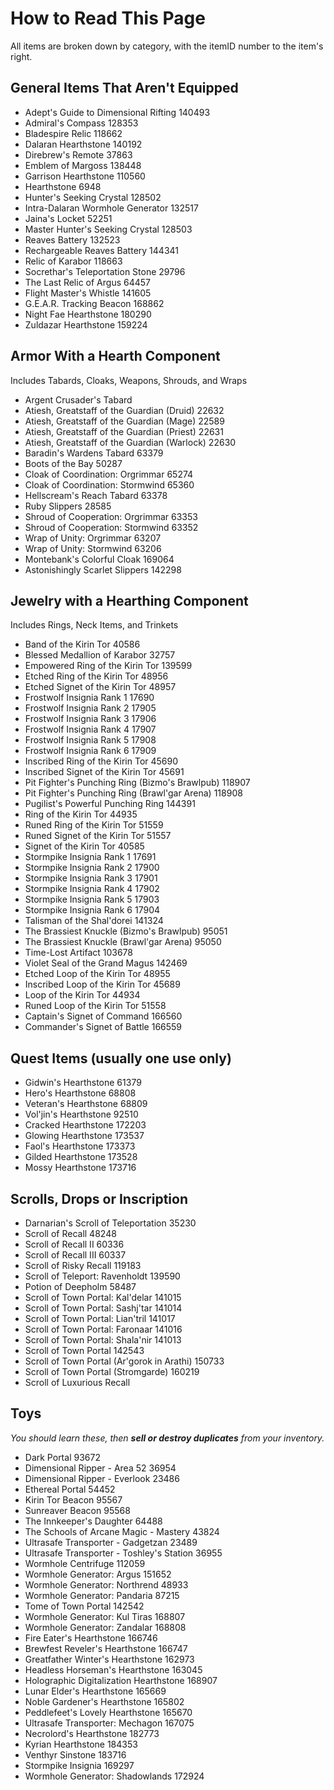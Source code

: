# How to Read This Page
All items are broken down by category, with the itemID number to the item's right.

## General Items That Aren't Equipped
* Adept's Guide to Dimensional Rifting 140493
* Admiral's Compass 128353
* Bladespire Relic 118662
* Dalaran Hearthstone 140192
* Direbrew's Remote 37863
* Emblem of Margoss 138448
* Garrison Hearthstone 110560
* Hearthstone 6948
* Hunter's Seeking Crystal 128502
* Intra-Dalaran Wormhole Generator 132517
* Jaina's Locket 52251
* Master Hunter's Seeking Crystal 128503
* Reaves Battery 132523
* Rechargeable Reaves Battery 144341
* Relic of Karabor 118663
* Socrethar's Teleportation Stone 29796
* The Last Relic of Argus 64457
* Flight Master's Whistle 141605
* G.E.A.R. Tracking Beacon 168862
* Night Fae Hearthstone 180290
* Zuldazar Hearthstone 159224

## Armor With a Hearth Component
Includes Tabards, Cloaks, Weapons, Shrouds, and Wraps

* Argent Crusader's Tabard
* Atiesh, Greatstaff of the Guardian (Druid) 22632
* Atiesh, Greatstaff of the Guardian (Mage) 22589
* Atiesh, Greatstaff of the Guardian (Priest) 22631
* Atiesh, Greatstaff of the Guardian (Warlock) 22630
* Baradin's Wardens Tabard 63379
* Boots of the Bay 50287
* Cloak of Coordination: Orgrimmar 65274
* Cloak of Coordination: Stormwind 65360
* Hellscream's Reach Tabard 63378
* Ruby Slippers 28585
* Shroud of Cooperation: Orgrimmar 63353
* Shroud of Cooperation: Stormwind 63352
* Wrap of Unity: Orgrimmar 63207
* Wrap of Unity: Stormwind 63206
* Montebank's Colorful Cloak 169064
* Astonishingly Scarlet Slippers 142298

## Jewelry with a Hearthing Component
Includes Rings, Neck Items, and Trinkets

* Band of the Kirin Tor 40586
* Blessed Medallion of Karabor 32757
* Empowered Ring of the Kirin Tor 139599
* Etched Ring of the Kirin Tor 48956
* Etched Signet of the Kirin Tor 48957
* Frostwolf Insignia Rank 1 17690
* Frostwolf Insignia Rank 2 17905
* Frostwolf Insignia Rank 3 17906
* Frostwolf Insignia Rank 4 17907
* Frostwolf Insignia Rank 5 17908
* Frostwolf Insignia Rank 6 17909
* Inscribed Ring of the Kirin Tor 45690
* Inscribed Signet of the Kirin Tor 45691
* Pit Fighter's Punching Ring (Bizmo's Brawlpub) 118907
* Pit Fighter's Punching Ring (Brawl'gar Arena) 118908
* Pugilist's Powerful Punching Ring 144391
* Ring of the Kirin Tor 44935
* Runed Ring of the Kirin Tor 51559
* Runed Signet of the Kirin Tor 51557
* Signet of  the Kirin Tor 40585
* Stormpike Insignia Rank 1 17691
* Stormpike Insignia Rank 2 17900
* Stormpike Insignia Rank 3 17901
* Stormpike Insignia Rank 4 17902
* Stormpike Insignia Rank 5 17903
* Stormpike Insignia Rank 6 17904
* Talisman of the Shal'dorei 141324
* The Brassiest Knuckle (Bizmo's Brawlpub) 95051
* The Brassiest Knuckle (Brawl'gar Arena) 95050
* Time-Lost Artifact 103678
* Violet Seal of the Grand Magus 142469
* Etched Loop of the Kirin Tor 48955
* Inscribed Loop of the Kirin Tor 45689
* Loop of the Kirin Tor 44934
* Runed Loop of the Kirin Tor 51558
* Captain's Signet of Command 166560
* Commander's Signet of Battle 166559

## Quest Items (usually one use only)
* Gidwin's Hearthstone 61379
* Hero's Hearthstone 68808
* Veteran's Hearthstone 68809
* Vol'jin's Hearthstone 92510
* Cracked Hearthstone 172203
* Glowing Hearthstone 173537
* Faol's Hearthstone 173373
* Gilded Hearthstone 173528
* Mossy Hearthstone 173716

## Scrolls, Drops or Inscription
* Darnarian's Scroll of Teleportation 35230
* Scroll of Recall 48248
* Scroll of Recall II 60336
* Scroll of Recall III 60337
* Scroll of Risky Recall 119183
* Scroll of Teleport: Ravenholdt 139590
* Potion of Deepholm 58487
* Scroll of Town Portal: Kal'delar 141015
* Scroll of Town Portal: Sashj'tar 141014
* Scroll of Town Portal: Lian'tril 141017
* Scroll of Town Portal: Faronaar 141016
* Scroll of Town Portal: Shala'nir 141013
* Scroll of Town Portal 142543
* Scroll of Town Portal (Ar'gorok in Arathi) 150733
* Scroll of Town Portal (Stromgarde) 160219
* Scroll of Luxurious Recall

## Toys
_You should learn these, then **sell or destroy duplicates** from your inventory._

* Dark Portal 93672
* Dimensional Ripper - Area 52 36954
* Dimensional Ripper - Everlook 23486
* Ethereal Portal 54452
* Kirin Tor Beacon 95567
* Sunreaver Beacon 95568
* The Innkeeper's Daughter 64488
* The Schools of Arcane Magic - Mastery 43824
* Ultrasafe Transporter - Gadgetzan 23489
* Ultrasafe Transporter - Toshley's Station 36955
* Wormhole Centrifuge 112059
* Wormhole Generator: Argus 151652
* Wormhole Generator: Northrend 48933
* Wormhole Generator: Pandaria 87215
* Tome of Town Portal 142542
* Wormhole Generator: Kul Tiras 168807
* Wormhole Generator: Zandalar 168808
* Fire Eater's Hearthstone 166746
* Brewfest Reveler's Hearthstone 166747
* Greatfather Winter's Hearthstone 162973
* Headless Horseman's Hearthstone 163045
* Holographic Digitalization Hearthstone 168907
* Lunar Elder's Hearthstone 165669
* Noble Gardener's Hearthstone 165802
* Peddlefeet's Lovely Hearthstone 165670
* Ultrasafe Transporter: Mechagon 167075
* Necrolord's Hearthstone 182773
* Kyrian Hearthstone 184353
* Venthyr Sinstone 183716
* Stormpike Insignia 169297
* Wormhole Generator: Shadowlands 172924